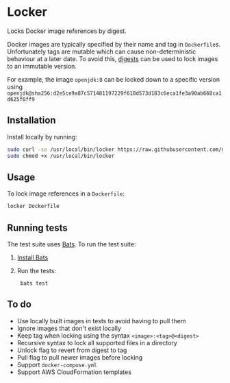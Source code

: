# Locker

Locks Docker image references by digest.

Docker images are typically specified by their name and tag in `Dockerfile`s. Unfortunately tags are mutable which can cause non-deterministic behaviour at a later date. To avoid this, [digests](https://docs.docker.com/engine/reference/commandline/pull/#pull-an-image-by-digest-immutable-identifier) can be used to lock images to an immutable version.

For example, the image `openjdk:8` can be locked down to a specific version using
`openjdk@sha256:d2e5ce9a87c571481197229f618d573d183c6eca1fe3a90ab668ca1d625f0ff9`

## Installation

Install locally by running:

```bash
sudo curl -so /usr/local/bin/locker https://raw.githubusercontent.com/markhobson/locker/master/locker
sudo chmod +x /usr/local/bin/locker
```

## Usage

To lock image references in a `Dockerfile`:

```bash
locker Dockerfile
```

## Running tests

The test suite uses [Bats](https://github.com/bats-core/bats-core). To run the test suite:

1. [Install Bats](https://github.com/bats-core/bats-core#installation)
1. Run the tests:

		bats test

## To do

* Use locally built images in tests to avoid having to pull them
* Ignore images that don't exist locally
* Keep tag when locking using the syntax `<image>:<tag>@<digest>`
* Recursive syntax to lock all supported files in a directory
* Unlock flag to revert from digest to tag
* Pull flag to pull newer images before locking
* Support `docker-compose.yml`
* Support AWS CloudFormation templates

